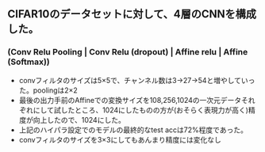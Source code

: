 ## CIFAR10のデータセットに対して、4層のCNNを構成した。
### (Conv Relu Pooling | Conv Relu (dropout) | Affine relu | Affine (Softmax))
- convフィルタのサイズは5×5で、チャンネル数は3->27->54と増やしていった。poolingは2×2
- 最後の出力手前のAffineでの変換サイズを108,256,1024の一次元データそれぞれにして試したところ、1024にしたものの方が(おそらく表現力が高く)精度が向上したので、1024にした。
- 上記のハイパラ設定でのモデルの最終的なtest accは72%程度であった。
- convフィルタのサイズを3×3にしてもあんまり精度には変化なし
